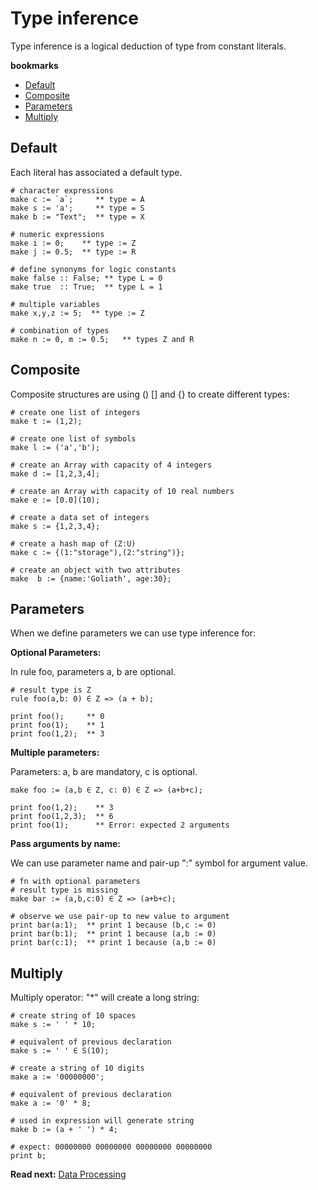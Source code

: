 # Type inference

Type inference is a logical deduction of type from constant literals.

**bookmarks**
* [Default](#Default)
* [Composite](#Composite)
* [Parameters](#Parameters)
* [Multiply](#Multiply)

## Default
Each literal has associated a default type.

```# character expressions
make c := `a`;     ** type = A
make s := 'a';     ** type = S
make b := "Text";  ** type = X
# numeric expressions
make i := 0;    ** type := Z
make j := 0.5;  ** type := R
# define synonyms for logic constants
make false :: False; ** type L = 0
make true  :: True;  ** type L = 1
# multiple variables
make x,y,z := 5;  ** type := Z
# combination of types
make n := 0, m := 0.5;   ** types Z and R
```

## Composite

Composite structures are using () [] and {} to create different types:

```# create one list of integers
make t := (1,2); 
# create one list of symbols
make l := ('a','b');
# create an Array with capacity of 4 integers
make d := [1,2,3,4];
# create an Array with capacity of 10 real numbers
make e := [0.0](10);
# create a data set of integers
make s := {1,2,3,4};
# create a hash map of (Z:U)
make c := {(1:"storage"),(2:"string")};
# create an object with two attributes
make  b := {name:'Goliath', age:30};

```

## Parameters
When we define parameters we can use type inference for: 

**Optional Parameters:**

In rule foo, parameters a, b are optional.

```# result type is Z
rule foo(a,b: 0) ∈ Z => (a + b);
                                  
print foo();     ** 0               
print foo(1);    ** 1
print foo(1,2);  ** 3
```

**Multiple parameters:**

Parameters: a, b are mandatory, c is optional.

```
make foo := (a,b ∈ Z, c: 0) ∈ Z => (a+b+c);

print foo(1,2);    ** 3
print foo(1,2,3);  ** 6
print foo(1);      ** Error: expected 2 arguments

```

**Pass arguments by name:**

We can use parameter name and pair-up ":" symbol for argument value.

```# fn with optional parameters# result type is missing
make bar := (a,b,c:0) ∈ Z => (a+b+c);
# observe we use pair-up to new value to argument
print bar(a:1);  ** print 1 because (b,c := 0) 
print bar(b:1);  ** print 1 because (a,b := 0) 
print bar(c:1);  ** print 1 because (a,b := 0) 
```

## Multiply

Multiply operator: "*" will create a long string:

```# create string of 10 spaces
make s := ' ' * 10;
# equivalent of previous declaration
make s := ' ' ∈ S(10);
```


```# create a string of 10 digits
make a := '00000000';
# equivalent of previous declaration
make a := '0' * 8;
# used in expression will generate string
make b := (a + ' ') * 4;
# expect: 00000000 00000000 00000000 00000000
print b; 
```

**Read next:** [Data Processing](processing.md)